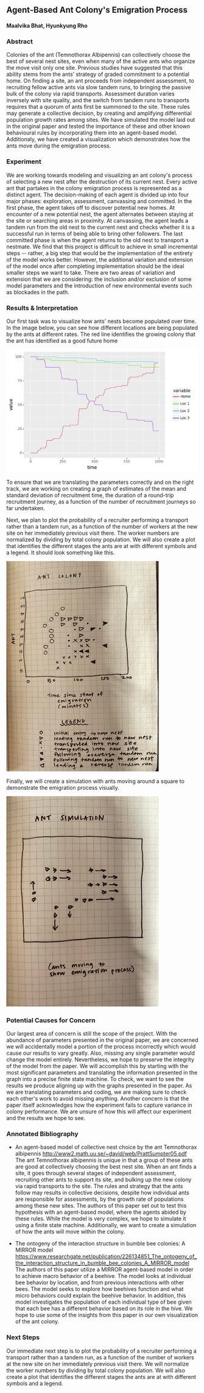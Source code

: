 ## Agent-Based Ant Colony's Emigration Process
#### Maalvika Bhat, Hyunkyung Rho

### Abstract
Colonies of the ant (Temnothorax Albipennis) can collectively choose the best of several nest sites, even when many of the active ants who organize the move visit only one site. Previous studies have suggested that this ability stems from the ants’ strategy of graded commitment to a potential home. On finding a site, an ant proceeds from independent assessment, to recruiting fellow active ants via slow tandem runs, to bringing the passive bulk of the colony via rapid transports. Assessment duration varies inversely with site quality, and the switch from tandem runs to transports requires that a quorum of ants first be summoned to the site. These rules may generate a collective decision, by creating and amplifying differential population growth rates among sites. We have simulated the model laid out in the original paper and tested the importance of these and other known behavioural rules by incorporating them into an agent-based model. Additionaly, we have created a visualization which demonstrates how the ants move during the emigration process.

### Experiment
We are working towards modeling and visualizing an ant colony's process of selecting a new nest after the destruction of its current nest. Every active ant that partakes in the colony emigration process is represented as a distinct agent. The decision-making of each agent is divided up into four major phases: exploration, assessment, canvassing and committed. In the first phase, the agent takes off to discover potential new homes. At encounter of a new potential nest, the agent alternates between staying at the site or searching areas in proximity. At canvassing, the agent leads a tandem run from the old nest to the current nest and checks whether it is a successful run in terms of being able to bring other followers. The last committed phase is when the agent returns to the old nest to transport a nestmate. 
We find that this  project is difficult to achieve in small incremental steps -- rather, a big step that would be the implementation of the entirety of the model works better. However, the additional variation and extension of the model once after completing implementation should be the ideal smaller steps we want to take. There are two areas of variation and extension that we are considering: the inclusion and/or exclusion of some model parameters and the introduction of new environmental events such as blockades in the path.


### Results & Interpretation
Our first task was to visualize how ants' nests become populated over time. In the image below, you can see how different locations are being populated by the ants at different rates. The red line identifies the growing colony that the ant has identified as a good future home

<img src="https://github.com/maalvikabhat/agent-based-ant-colony/blob/main/nest_population_over_time.png">

To ensure that we are translating the parameters correctly and on the right track, we are working on creating a graph of estimates of the mean and standard deviation of recruitment time, the duration of a round-trip recruitment journey, as a function of the number of recruitment journeys so far undertaken. 

Next, we plan to plot the probability of a recruiter performing a transport rather than a tandem run, as a function of the number of workers at the new site on her immediately previous visit there. The worker numbers are normalized by dividing by total colony population. We will also create a plot that identifies the different stages the ants are at with different symbols and a legend. It should look something like this.

<img src="https://github.com/maalvikabhat/agent-based-ant-colony/blob/main/253176697_2983341461929021_3787379295825093977_n.jpg" width="400" height="550">

Finally, we will create a simulation with ants moving around a square to demonstrate the emigration process visually. 

<img src="https://github.com/maalvikabhat/agent-based-ant-colony/blob/main/256168034_956707494925267_2335244230622024383_n.jpg" width="400" height="550">

### Potential Causes for Concern
Our largest area of concern is still the scope of the project. With the abundance of parameters presented in the original paper, we are concerned we will accidentally model a portion of the process incorrectly which would cause our results to vary greatly. Also, missing any single parameter would change the model entirely. Nevertheless, we hope to preserve the integrity of the model from the paper. We will accomplish this by starting with the most significant parameters and translating the information presented in the graph into a precise finite state machine. To check, we want to see the results we produce aligning up with the graphs presented in the paper. As we are translating parameters and coding, we are making sure to check each other's work to avoid missing anything. 
Another concern is that the paper itself acknowledges how the experiment fails to capture variance in colony performance. We are unsure of how this will affect our experiment and the results we hope to see. 

### Annotated Bibliography 
- An agent-based model of collective nest choice by the ant Temnothorax albipennis
http://www2.math.uu.se/~david/web/PrattSumpter05.pdf </br>
The ant Temnothorax albipennis is unique in that a group of these ants are good at collectively choosing the best nest site. When an ant finds a site, it goes through several stages of independent assessment, recruiting other ants to support its site, and bulking up the new colony via rapid transports to the site. The rules and strategy that the ants follow may results in collective decisions, despite how individual ants are responsible for assessments, by the growth rate of populations among these new sites. The authors of this paper set out to test this hypothesis with an agent-based model, where the agents abided by these rules. While the model is very complex, we hope to simulate it using a finite state machine. Additionally, we want to create a simulation of how the ants will move within the colony. 

- The ontogeny of the interaction structure in bumble bee colonies: A MIRROR model  
https://www.researchgate.net/publication/226134851_The_ontogeny_of_the_interaction_structure_in_bumble_bee_colonies_A_MIRROR_model </br>
The authors of this paper utilize a MIRROR agent-based model in order to achieve macro behavior of a beehive. The model looks at individual bee behavior by location, and from previous interactions with other bees. The model seeks to explore how beehives function and what micro behaviors could explain the beehive behavior. In addition, this model investigates the population of each individual type of bee given that each bee has a different behavior based on its role in the hive. We hope to use some of the insights from this paper in our own visualization of the ant colony.

### Next Steps
Our immediate next step is to plot the probability of a recruiter performing a transport rather than a tandem run, as a function of the number of workers at the new site on her immediately previous visit there. We will normalize the worker numbers by dividing by total colony population. We will also create a plot that identifies the different stages the ants are at with different symbols and a legend.
